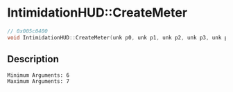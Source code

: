 # IntimidationHUD::CreateMeter
```c
// 0x005c0400
void IntimidationHUD::CreateMeter(unk p0, unk p1, unk p2, unk p3, unk p4, unk p5, ...)
```
## Description
```
Minimum Arguments: 6
Maximum Arguments: 7
```
